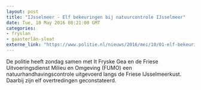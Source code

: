 ```yaml
---
layout: post
title: "IJsselmeer - Elf bekeuringen bij natuurcontrole IJsselmeer"
date: Tue, 10 May 2016 08:21:00 GMT
categories: 
- fryslan 
- gaasterlân-sleat 
externe_link: "https://www.politie.nl/nieuws/2016/mei/10/01-elf-bekeuringen-bij-natuurcontrole-ijsselmeer.html"
---
```


De politie heeft zondag samen met It Fryske Gea en de Friese Uitvoeringsdienst Milieu en Omgeving (FUMO) een natuurhandhavingscontrole uitgevoerd langs de Friese IJsselmeerkust. Daarbij zijn elf overtredingen geconstateerd.
